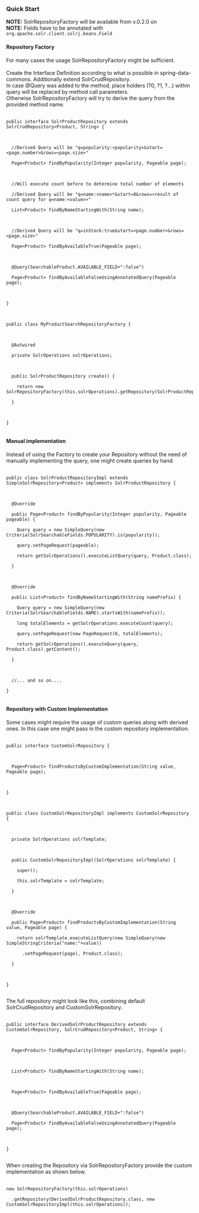 ### Quick Start ###
**NOTE:** SolrRepositoryFactory will be available from v.0.2.0 on<br>
<b>NOTE:</b> Fields have to be annotated with <code>org.apache.solr.client.solrj.beans.Field</code>

<h4>Repository Factory</h4>
For many cases the usage SolrRepositoryFactory might be sufficient.<br>
<br>
Create the Interface Definition according to what is possible in spring-data-commons. Additionally extend SolrCrudRepository.<br>
In case @Query was added to the method, place holders (?0, ?1, ?...) within query will be replaced by method call parameters.<br>
Otherwise SolrRepositoryFactory will try to derive the query from the provided method name.<br>
<br>
<pre><code>public interface SolrProductRepository extends SolrCrudRepository&lt;Product, String&gt; {<br>
<br>
  //Derived Query will be "q=popularity:&lt;popularity&gt;&amp;start=&lt;page.number&gt;&amp;rows=&lt;page.size&gt;"<br>
  Page&lt;Product&gt; findByPopularity(Integer popularity, Pageable page);<br>
<br>
  //Will execute count before to determine total number of elements<br>
  //Derived Query will be "q=name:&lt;name&gt;*&amp;start=0&amp;rows=&lt;result of count query for q=name:&lt;value&gt;&gt;"<br>
  List&lt;Product&gt; findByNameStartingWith(String name);<br>
<br>
  //Derived Query will be "q=inStock:true&amp;start=&lt;page.number&gt;&amp;rows=&lt;page.size&gt;"<br>
  Page&lt;Product&gt; findByAvailableTrue(Pageable page);<br>
  <br>
  @Query(SearchableProduct.AVAILABLE_FIELD+":false")<br>
  Page&lt;Product&gt; findByAvailableFalseUsingAnnotatedQuery(Pageable page);<br>
  <br>
}<br>
<br>
public class MyProductSearchRepositoryFactory {<br>
  <br>
  @Autwired<br>
  private SolrOperations solrOperations;<br>
  <br>
  public SolrProductRepository create() {<br>
  	return new SolrRepositoryFactory(this.solrOperations).getRepository(SolrProductRepository.class);<br>
  }<br>
  <br>
}<br>
</code></pre>

<h4>Manual implementation</h4>
Instead of using the Factory to create your Repository without the need of manually implementing the query, one might create queries by hand.<br>
<br>
<pre><code>public class SolrProductRepositoryImpl extends SimpleSolrRepository&lt;Product&gt; implements SolrProductRepository {<br>
<br>
  @Override<br>
  public Page&lt;Product&gt; findByPopularity(Integer popularity, Pageable pageable) {<br>
    Query query = new SimpleQuery(new Criteria(SolrSearchableFields.POPULARITY).is(popularity));<br>
    query.setPageRequest(pageable); <br>
    return getSolrOperations().executeListQuery(query, Product.class);<br>
  }<br>
<br>
  @Override<br>
  public List&lt;Product&gt; findByNameStartingWith(String namePrefix) {<br>
    Query query = new SimpleQuery(new Criteria(SolrSearchableFields.NAME).startsWith(namePrefix));<br>
    long totalElements = getSolrOperations.executeCount(query);<br>
    query.setPageRequest(new PageRequest(0, totalElements);<br>
    return getSolrOperations().executeQuery(query, Product.class).getContent();<br>
  }<br>
<br>
  //... and so on....<br>
}<br>
</code></pre>

<h4>Repository with Custom Implementation</h4>

Some cases might require the usage of custom queries along with derived ones. In this case one might pass in the custom repository implementation.<br>
<br>
<pre><code>public interface CustomSolrRepository {<br>
<br>
  Page&lt;Product&gt; findProductsByCustomImplementation(String value, Pageable page);<br>
	<br>
}<br>
<br>
public class CustomSolrRepositoryImpl implements CustomSolrRepository {<br>
	<br>
  private SolrOperations solrTemplate;<br>
	<br>
  public CustomSolrRepositoryImpl(SolrOperations solrTemplate) {<br>
    super();<br>
    this.solrTemplate = solrTemplate;<br>
  }<br>
<br>
  @Override<br>
  public Page&lt;Product&gt; findProductsByCustomImplementation(String value, Pageable page) {<br>
    return solrTemplate.executeListQuery(new SimpleQuery(new SimpleStringCriteria("name:"+value))<br>
      .setPageRequest(page), Product.class);<br>
  }<br>
<br>
}<br>
</code></pre>

The full repository might look like this, combining default SolrCrudRepository and CustomSolrRepository.<br>
<br>
<pre><code>public interface DerivedSolrProductRepository extends CustomSolrRepository, SolrCrudRepository&lt;Product, String&gt; {<br>
<br>
  Page&lt;Product&gt; findByPopularity(Integer popularity, Pageable page);<br>
<br>
  List&lt;Product&gt; findByNameStartingWith(String name);<br>
<br>
  Page&lt;Product&gt; findByAvailableTrue(Pageable page);<br>
  <br>
  @Query(SearchableProduct.AVAILABLE_FIELD+":false")<br>
  Page&lt;Product&gt; findByAvailableFalseUsingAnnotatedQuery(Pageable page);<br>
  <br>
}<br>
</code></pre>

When creating the Repository via SolrRepositoryFactory provide the custom implementation as shown below.<br>
<br>
<pre><code>new SolrRepositoryFactory(this.solrOperations)<br>
  .getRepository(DerivedSolrProductRepository.class, new CustomSolrRepositoryImpl(this.solrOperations));<br>
</code></pre>